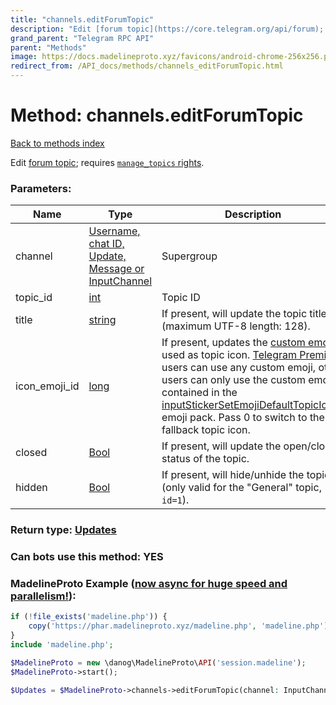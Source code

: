 ```yaml
---
title: "channels.editForumTopic"
description: "Edit [forum topic](https://core.telegram.org/api/forum); requires [`manage_topics` rights](https://core.telegram.org/api/rights)."
grand_parent: "Telegram RPC API"
parent: "Methods"
image: https://docs.madelineproto.xyz/favicons/android-chrome-256x256.png
redirect_from: /API_docs/methods/channels_editForumTopic.html
---
```

# Method: channels.editForumTopic
[Back to methods index](index.html)



Edit [forum topic](https://core.telegram.org/api/forum); requires [`manage_topics` rights](https://core.telegram.org/api/rights).

### Parameters:

| Name     |    Type       | Description | Required |
|----------|---------------|-------------|----------|
|channel|[Username, chat ID, Update, Message or InputChannel](/API_docs/types/InputChannel.html) | Supergroup | Optional|
|topic\_id|[int](/API_docs/types/int.html) | Topic ID | Optional|
|title|[string](/API_docs/types/string.html) | If present, will update the topic title (maximum UTF-8 length: 128). | Optional|
|icon\_emoji\_id|[long](/API_docs/types/long.html) | If present, updates the [custom emoji](https://core.telegram.org/api/custom-emoji) used as topic icon. [Telegram Premium](https://core.telegram.org/api/premium) users can use any custom emoji, other users can only use the custom emojis contained in the [inputStickerSetEmojiDefaultTopicIcons](../constructors/inputStickerSetEmojiDefaultTopicIcons.html) emoji pack. Pass 0 to switch to the fallback topic icon. | Optional|
|closed|[Bool](/API_docs/types/Bool.html) | If present, will update the open/closed status of the topic. | Optional|
|hidden|[Bool](/API_docs/types/Bool.html) | If present, will hide/unhide the topic (only valid for the "General" topic, `id=1`). | Optional|


### Return type: [Updates](/API_docs/types/Updates.html)

### Can bots use this method: **YES**


### MadelineProto Example ([now async for huge speed and parallelism!](https://docs.madelineproto.xyz/docs/ASYNC.html)):


```php
if (!file_exists('madeline.php')) {
    copy('https://phar.madelineproto.xyz/madeline.php', 'madeline.php');
}
include 'madeline.php';

$MadelineProto = new \danog\MadelineProto\API('session.madeline');
$MadelineProto->start();

$Updates = $MadelineProto->channels->editForumTopic(channel: InputChannel, topic_id: int, title: 'string', icon_emoji_id: long, closed: Bool, hidden: Bool, );
```

